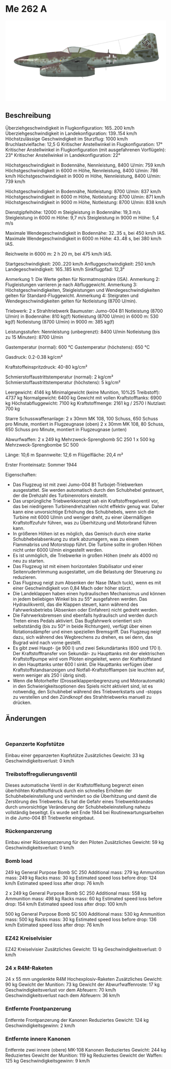 # Me 262 A

![me262a](../images/me262a.png)

## Beschreibung

Überziehgeschwindigkeit in Flugkonfiguration: 165..200 km/h
Überziehgeschwindigkeit in Landekonfiguration: 139..154 km/h
Höchstzulässige Geschwindigkeit im Sturzflug: 1000 km/h
Bruchlastvielfache: 12,5 G
Kritischer Anstellwinkel in Flugkonfiguration: 17°
Kritischer Anstellwinkel in Flugkonfiguration (mit ausgefahrenen Vorflügeln): 23°
Kritischer Anstellwinkel in Landekonfiguration: 22°

Höchstgeschwindigkeit in Bodennähe, Nennleistung, 8400 U/min: 759 km/h
Höchstgeschwindigkeit in 6000 m Höhe, Nennleistung, 8400 U/min: 786 km/h
Höchstgeschwindigkeit in 9000 m Höhe, Nennleistung, 8400 U/min: 739 km/h

Höchstgeschwindigkeit in Bodennähe, Notleistung: 8700 U/min: 837 km/h
Höchstgeschwindigkeit in 6000 m Höhe, Notleistung: 8700 U/min: 871 km/h
Höchstgeschwindigkeit in 9000 m Höhe, Notleistung: 8700 U/min: 838 km/h

Dienstgipfelhöhe: 12000 m
Steigleistung in Bodennähe: 19,3 m/s
Steigleistung in 6000 m Höhe: 9,7 m/s
Steigleistung in 9000 m Höhe: 5,4 m/s

Maximale Wendegeschwindigkeit in Bodennähe: 32..35 s, bei 450 km/h IAS.
Maximale Wendegeschwindigkeit in 6000 m Höhe: 43..48 s, bei 380 km/h IAS.

Reichweite in 6000 m: 2 h 20 m, bei 475 km/h IAS.

Startgeschwindigkeit: 200..220 km/h
Anfluggeschwindigkeit: 250 km/h
Landegeschwindigkeit: 165..185 km/h
Sinkflugpfad: 12,3°

Anmerkung 1: Die Werte gelten für Normatmosphäre (ISA).
Anmerkung 2: Flugleistungen varrieren je nach Abfluggewicht.
Anmerkung 3: Höchstgeschwindigkeiten, Steigleistungen und Wendegeschwindigkeiten gelten für Standard-Fluggewicht.
Anmerkung 4: Steigraten und Wendegeschwindigkeiten gelten für Notleistung (8700 U/min).

Triebwerk: 2 x Strahltriebwerk
Baumuster: Jumo-004 B1
Notleistung (8700 U/min) in Bodennähe: 810 kg(f)
Notleistung (8700 U/min) in 6000 m: 530 kg(f)
Notleistung (8700 U/min) in 9000 m: 385 kg(f)

Leistungsstufen:
Nennleistung (unbegrenzt): 8400 U/min
Notleistung (bis zu 15 Minuten): 8700 U/min

Gastemperatur (normal): 600 °C
Gastemperatur (höchstens): 650 °C

Gasdruck: 0.2-0.38 kg/cm²

Kraftstoffeinspritzdruck: 40-80 kg/cm²

Schmierstoffaustrittstemperatur (normal): 2 kg/cm²
Schmierstoffaustrittstemperatur (höchstens): 5 kg/cm²

Leergewicht:  4146 kg
Minimalgewicht (keine Munition, 10%25 Treibstoff): 4737 kg
Normalgewicht: 6400 kg
Gewicht mit vollen Kraftstofftanks: 6900 kg
Höchstabfluggewicht: 7100 kg
Kraftstoffmenge: 2161 kg / 2570 l
Nutzlast: 700 kg

Starre Schusswaffenanlage:
2 x 30mm MK 108, 100 Schuss, 650 Schuss pro Minute, montiert in Flugzeugnase (oben)
2 x 30mm MK 108, 80 Schuss, 650 Schuss pro Minute, montiert in Flugzeugnase (unten)

Abwurfwaffen:
2 x 249 kg Mehrzweck-Sprengbomb SC 250
1 x 500 kg Mehrzweck-Sprengbombe SС 500

Länge: 10,6 m
Spannweite: 12,6 m
Flügelfläche: 20,4 m²

Erster Fronteinsatz: Sommer 1944

Eigenschaften:
- Das Flugzeug ist mit zwei Jumo-004 B1 Turbojet-Triebwerken ausgestattet. Sie werden automatisch durch den Schubhebel gesteuert, der die Drehzahl des Turbinenrotors einstellt.
- Das ursprüngliche Triebwerkkonzept sah ein Kraftstoffregelventil vor, das bei niedrigeren Turbinendrehzahlen nicht effektiv genug war. Daher kann eine unvorsichtige Erhöhung des Schubhebels, wenn sich die Turbine mit 6000 U/min und weniger dreht, zu einer übermäßigen Kraftstoffzufuhr führen, was zu Überhitzung und Motorbrand führen kann.
- In größeren Höhen ist es möglich, das Gemisch durch eine starke Schubhebelabsenkung zu stark abzumagern, was zu einem Flammabriss und Motorstopp führt. Die Turbine sollte in großen Höhen nicht unter 6000 U/min eingestellt werden.
- Es ist unmöglich, die Triebwerke in großen Höhen (mehr als 4000 m) neu zu starten.
- Das Flugzeug ist mit einem horizontalen Stabilisator und einer Seitenrudertrimmung ausgestattet, um die Belastung der Steuerung zu reduzieren.
- Das Flugzeug neigt zum Absenken der Nase (Mach tuck), wenn es mit einer Geschwindigkeit von 0,84 Mach oder höher stürzt.
- Die Landeklappen haben einen hydraulischen Mechanismus und können in jedem beliebigen Winkel bis zu 55° ausgefahren werden. Das Hydraulikventil, das die Klappen steuert, kann während des Fahrwerksbetriebs (Absenken oder Einfahren) nicht gedreht werden.
- Die Fahrwerksbremsen sind ebenfalls hydraulisch und werden durch Treten eines Pedals aktiviert. Das Bugfahrwerk orientiert sich selbstständig (bis zu 50° in beide Richtungen), verfügt über einen Rotationsdämpfer und einen speziellen Bremsgriff. Das Flugzeug neigt dazu, sich während des Wegbrechens zu drehen, es sei denn, das Bugrad wird nach vorne gestellt.
- Es gibt zwei Haupt- (je 900 l) und zwei Sekundärtanks (600 und 170 l). Der Kraftstofftransfer von Sekundär- zu Haupttanks mit der elektrischen Kraftstoffpumpe wird vom Piloten eingeleitet, wenn der Kraftstoffstand in den Haupttanks unter 600 l sinkt. Die Haupttanks verfügen über Kraftstoffstandsanzeigen und Notfall-Kraftstofflampen (sie leuchten auf, wenn weniger als 250 l übrig sind).
- Wenn die Motorhelfer (Drosselklappenbegrenzung und Motorautomatik) in den Schwierigkeitsoptionen des Spiels nicht aktiviert sind, ist es notwendig, den Schubhebel während des Triebwerkstarts und -stopps zu verstellen und den Zündknopf des Strahltriebwerks manuell zu drücken.

## Änderungen
﻿

### Gepanzerte Kopfstütze

Einbau einer gepanzerten Kopfstütze
Zusätzliches Gewicht: 33 kg
Geschwindigkeitsverlust: 0 km/h﻿

### Treibstoffregulierungsventil

Dieses automatische Ventil in der Kraftstoffleitung begrenzt einen überhöhten Kraftstoffdruck durch ein schnelles Erhöhen der Schubhebeleinstellung und verhindert so die Überhitzung und damit die Zerstörung des Triebwerks. Es hat die Gefahr eines Triebwerkbrandes durch unvorsichtige Veränderung der Schubhebeleinstellung nahezu vollständig beseitigt.
Es wurde seit Ende 1944 bei Routinewartungsarbeiten in die Jumo-004 B1 Triebwerke eingebaut.﻿

### Rückenpanzerung

Einbau einer Rückenpanzerung für den Piloten
Zusätzliches Gewicht: 59 kg
Geschwindigkeitsverlust: 0 km/h﻿

### Bomb load

249 kg General Purpose Bomb SC 250
Additional mass: 279 kg
Ammunition mass: 249 kg
Racks mass: 30 kg
Estimated speed loss before drop: 124 km/h
Estimated speed loss after drop: 76 km/h

2 x 249 kg General Purpose Bomb SC 250
Additional mass: 558 kg
Ammunition mass: 498 kg
Racks mass: 60 kg
Estimated speed loss before drop: 154 km/h
Estimated speed loss after drop: 100 km/h

500 kg General Purpose Bomb SC 500
Additional mass: 530 kg
Ammunition mass: 500 kg
Racks mass: 30 kg
Estimated speed loss before drop: 136 km/h
Estimated speed loss after drop: 76 km/h﻿

### EZ42 Kreiselvisier

EZ42 Kreiselvisier
Zusätzliches Gewicht: 13 kg
Geschwindigkeitsverlust: 0 km/h﻿

### 24 x R4M-Raketen

24 x 55 mm ungelenkte R4M Hochexplosiv-Raketen
Zusätzliches Gewicht: 90 kg
Gewicht der Munition: 73 kg
Gewicht der Abwurfwaffenroste: 17 kg
Geschwindigkeitsverlust vor dem Abfeuern: 70 km/h
Geschwindigkeitsverlust nach dem Abfeuern: 36 km/h﻿

### Entfernte Frontpanzerung

Entfernte Frontpanzerung der Kanonen
Reduziertes Gewicht: 124 kg
Geschwindigkeitsgewinn: 2 km/h﻿

### Entfernte innere Kanonen

Entfernte zwei innere (obere) MK-108 Kanonen
Reduziertes Gewicht: 244 kg
Reduziertes Gewicht der Munition: 119 kg
Reduziertes Gewicht der Waffen: 125 kg
Geschwindigkeitsgewinn: 9 km/h
